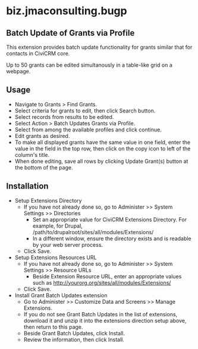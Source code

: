 biz.jmaconsulting.bugp
=====================

Batch Update of Grants via Profile
----------------------------------

This extension provides batch update functionality for grants similar that for contacts in CiviCRM core.

Up to 50 grants can be edited simultanously in a table-like grid on a webpage. 

Usage
-----

- Navigate to Grants > Find Grants.
- Select criteria for grants to edit, then click Search button.
- Select records from results to be edited.
- Select Action > Batch Updates Grants via Profile.
- Select from among the available profiles and click continue.
- Edit grants as desired.
- To make all displayed grants have the same value in one field, enter the value in the field in the top row, then click on the copy icon to left of the column's title.
- When done editing, save all rows by clicking Update Grant(s) button at the bottom of the page.

Installation
------------
* Setup Extensions Directory 
  * If you have not already done so, go to Administer >> System Settings >> Directories
    * Set an appropriate value for CiviCRM Extensions Directory. For example, for Drupal, /path/to/drupalroot/sites/all/modules/Extensions/
    * In a different window, ensure the directory exists and is readable by your web server process.
  * Click Save.
* Setup Extensions Resources URL
  * If you have not already done so, go to Administer >> System Settings >> Resource URLs
    * Beside Extension Resource URL, enter an appropriate values such as http://yourorg.org/sites/all/modules/Extensions/
  * Click Save.
* Install Grant Batch Updates extension
  * Go to Administer >> Customize Data and Screens >> Manage Extensions.
  * If you do not see Grant Batch Updates in the list of extensions, download it and unzip it into the extensions direction setup above, then return to this page.
  * Beside Grant Batch Updates, click Install.
  * Review the information, then click Install.
 
  
